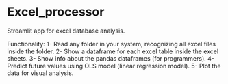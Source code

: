 # Excel_processor
Streamlit app for excel database analysis.

Functionality:
1- Read any folder in your system, recognizing all excel files inside the folder.
2- Show a dataframe for each excel table inside the excel sheets.
3- Show info about the pandas dataframes (for programmers).
4- Predict future values using OLS model (linear regression model).
5- Plot the data for visual analysis. 